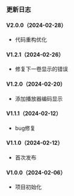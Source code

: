 ### 更新日志

#### V2.0.0（2024-02-28）
- 代码重构优化

#### V1.2.1（2024-02-26）
- 修复下一卷显示的错误

#### V1.2.0（2024-02-20）
- 添加播放器编码显示

#### V1.1.1（2024-02-12）
- bug修复

#### V1.1.0（2024-02-12）
- 首次发布

#### V1.0.0（2024-02-06）
- 项目初始化